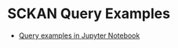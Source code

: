 # SCKAN Query Examples

* [Query examples in Jupyter Notebook](https://github.com/smtifahim/sckan-query-examples/blob/main/sckan-sparql-query-examples.ipynb)
